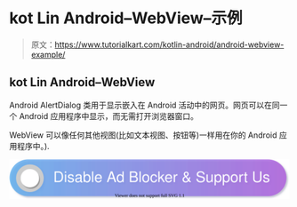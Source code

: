 # kot Lin Android–WebView–示例

> 原文：<https://www.tutorialkart.com/kotlin-android/android-webview-example/>

## kot Lin Android–WebView

Android AlertDialog 类用于显示嵌入在 Android 活动中的网页。网页可以在同一个 Android 应用程序中显示，而无需打开浏览器窗口。

WebView 可以像任何其他视图(比如文本视图、按钮等)一样用在你的 Android 应用程序中。).

[![](img/925da31b32d6bc3827932f6c8afb11bb.png)](https://www.tutorialkart.com/)